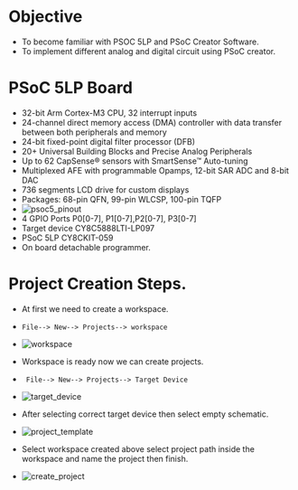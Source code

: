 # Objective 
* To become familiar with PSOC 5LP and PSoC Creator Software.
* To implement different analog and digital circuit using PSoC creator.

# PSoC 5LP Board
* 32-bit Arm Cortex-M3 CPU, 32 interrupt inputs
* 24-channel direct memory access (DMA) controller with data transfer between both peripherals and memory
* 24-bit fixed-point digital filter processor (DFB)
* 20+ Universal Building Blocks and Precise Analog Peripherals
* Up to 62 CapSense® sensors with SmartSense™ Auto-tuning
* Multiplexed AFE with programmable Opamps, 12-bit SAR ADC and 8-bit DAC
* 736 segments LCD drive for custom displays
* Packages: 68-pin QFN, 99-pin WLCSP, 100-pin TQFP
* ![psoc5_pinout](https://user-images.githubusercontent.com/86110190/139798494-665ae84f-884e-4edb-8e3d-b20984707946.png)
* 4 GPIO Ports P0[0-7], P1[0-7],P2[0-7], P3[0-7]
* Target device CY8C5888LTI-LP097
* PSoC 5LP CY8CKIT-059
* On board detachable programmer.

# Project Creation Steps.
* At first we need to create a workspace.
* `File--> New--> Projects--> workspace`
* ![workspace](https://user-images.githubusercontent.com/86110190/139683696-f78f302f-e379-4ee1-b461-a2a20943b2ed.png)

* Workspace is ready now we can create projects.
* ` File--> New--> Projects--> Target Device`
* ![target_device](https://user-images.githubusercontent.com/86110190/139683730-cc2144a1-a626-458f-b15c-bcd104a54121.png)
* After selecting correct target device then select empty schematic.
* ![project_template](https://user-images.githubusercontent.com/86110190/139788093-b76946f7-f328-4913-88d4-489adc016978.png)
* Select workspace created above select project path inside the workspace and name the project then finish.
* ![create_project](https://user-images.githubusercontent.com/86110190/139788112-921975b7-d17e-48a1-a0c1-6644ac5e6b24.png)



